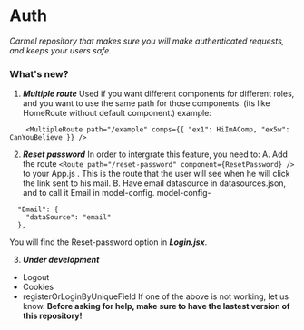 # Auth
*Carmel repository that makes sure you will make authenticated requests, and keeps your users safe.*

### What's new?

1. ***Multiple route***
Used if you want different components for different roles, and you want to use the same path for those components. (its like HomeRoute without default component.)
example:
```
    <MultipleRoute path="/example" comps={{ "ex1": HiImAComp, "ex5w": CanYouBelieve }} />
```

2. ***Reset password***
In order to intergrate this feature, you need to:
     A. Add the route ```<Route path="/reset-password" component={ResetPassword} />``` to your App.js . This is the route that the user will see when he will click the link sent to his mail.
     B. Have email datasource in datasources.json, and to call it Email in model-config.
model-config- 
```
  "Email": {
    "dataSource": "email"
  },
```

You will find the Reset-password option in ***Login.jsx***. 

3. ***Under development***
* Logout
* Cookies
* registerOrLoginByUniqueField
If one of the above is not working, let us know.
**Before asking for help, make sure to have the lastest version of this repository!**